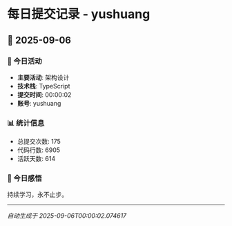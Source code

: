 # 每日提交记录 - yushuang

## 📅 2025-09-06

### 🎯 今日活动
- **主要活动**: 架构设计
- **技术栈**: TypeScript
- **提交时间**: 00:00:02
- **账号**: yushuang

### 📊 统计信息
- 总提交次数: 175
- 代码行数: 6905
- 活跃天数: 614

### 💭 今日感悟
持续学习，永不止步。

---
*自动生成于 2025-09-06T00:00:02.074617*
